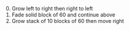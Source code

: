 0. Grow left to right then right to left
1. Fade solid block of 60 and continue above
2. Grow stack of 10 blocks of 60 then move right